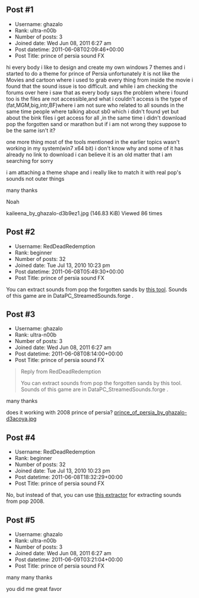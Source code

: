 ## Post #1
- Username: ghazalo
- Rank: ultra-n00b
- Number of posts: 3
- Joined date: Wed Jun 08, 2011 6:27 am
- Post datetime: 2011-06-08T02:09:46+00:00
- Post Title: prince of persia sound FX

hi every body
  i like to design and create my own windows 7 themes and i started to do a theme for prince of Persia unfortunately it is not like the Movies and cartoon where i used to grab every thing from inside the movie i found that the sound issue is too difficult.
and while i am checking the forums over here i saw that as every body says the problem where i found too is the files are not accessible,and what i couldn't access is the type of (fat,MGM,big,intr,BF)where i am not sure who related to all sounds in the same time people where talking about sb0 which i didn't found yet but about the bink files i get access for all ,in the same time i didn't download pop the forgotten sand or marathon but if i am not wrong they suppose to be the same isn't it?

one more thing most of the tools mentioned in the earlier topics wasn't working in my system(win7 x64 bit) i don't know why and some of it has already no link to download i can believe it is an old matter that i am searching for sorry  

i am attaching a theme shape and i really like to match it with real pop's sounds not outer things 

many thanks 

Noah



kaileena_by_ghazalo-d3b9ez1.jpg (146.83 KiB) Viewed 86 times
## Post #2
- Username: RedDeadRedemption
- Rank: beginner
- Number of posts: 32
- Joined date: Tue Jul 13, 2010 10:23 pm
- Post datetime: 2011-06-08T05:49:30+00:00
- Post Title: prince of persia sound FX

You can extract sounds from pop the forgotten sands by [this tool](http://www.box.net/shared/xnetxbll7p).
Sounds of this game are in DataPC_StreamedSounds.forge .
## Post #3
- Username: ghazalo
- Rank: ultra-n00b
- Number of posts: 3
- Joined date: Wed Jun 08, 2011 6:27 am
- Post datetime: 2011-06-08T08:14:00+00:00
- Post Title: prince of persia sound FX

> Reply from RedDeadRedemption
>
> You can extract sounds from pop the forgotten sands by this tool.
Sounds of this game are in DataPC_StreamedSounds.forge .

many thanks

does it working with 2008 prince of persia?
[prince_of_persia_by_ghazalo-d3acoya.jpg](https://xentaxbackup.github.io/file/4310_prince_of_persia_by_ghazalo-d3acoya.jpg)
## Post #4
- Username: RedDeadRedemption
- Rank: beginner
- Number of posts: 32
- Joined date: Tue Jul 13, 2010 10:23 pm
- Post datetime: 2011-06-08T18:32:29+00:00
- Post Title: prince of persia sound FX

No, but instead of that, you can use [this extractor](http://www.box.net/shared/0f0hfp8mz2) for extracting sounds from pop 2008.
## Post #5
- Username: ghazalo
- Rank: ultra-n00b
- Number of posts: 3
- Joined date: Wed Jun 08, 2011 6:27 am
- Post datetime: 2011-06-09T03:21:04+00:00
- Post Title: prince of persia sound FX

many many thanks

you did me great favor
